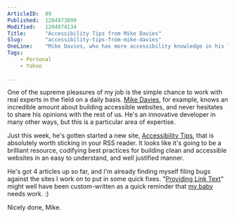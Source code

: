 ```yaml
---
ArticleID:  89
Published:  1204973899
Modified:   1204974134
Title:      "Accessibility Tips from Mike Davies"
Slug:       "accessibility-tips-from-mike-davies"
OneLine:    "Mike Davies, who has more accessibility knowledge in his little finger than most developers I know, has started a new site to share his wisdom with the rest of us.  I'm looking forward to seeing what he puts out there."
Tags:       
    - Personal
    - Yahoo

...
```

One of the supreme pleasures of my job is the simple chance to work with real experts in the field on a daily basis.  [Mike Davies][], for example, knows an incredible amount about building accessible websites, and never hesitates to share his opinions with the rest of us.  He's an innovative developer in many other ways, but this is a particular area of expertise.

Just this week, he's gotten started a new site, [Accessibility Tips][tips], that is absolutely worth sticking in your RSS reader.  It looks like it's going to be a brilliant resource, codifying best practices for building clean and accessible websites in an easy to understand, and well justified manner.

He's got 4 articles up so far, and I'm already finding myself filing bugs against the sites I work on to put in some quick fixes.  "[Providing Link Text][alt]" might well have been custom-written as a quick reminder that [my baby][news] needs work.  :)

Nicely done, Mike.

[Mike Davies]: http://www.isolani.co.uk/ "Mike Davies: 'isolani'"
[tips]: http://www.accessibilitytips.com/ "Mike Davies: Accessibility Tips"
[alt]: http://www.accessibilitytips.com/2008/03/04/providing-link-text/ "Mike Davies: 'Providing Link Text'"
[news]: http://uk.news.yahoo.com/ "Yahoo! News - UK & Ireland"